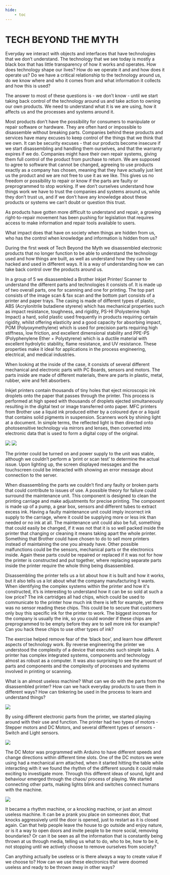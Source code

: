 ```yaml
---
hide:
    - toc
---
```


# **TECH BEYOND THE MYTH**

Everyday we interact with objects and interfaces that have technologies that we don’t understand. The technology that we see today is mostly a black box that has little transparency of how it works and operates. How does technology shape our lives? How do we operate it and and how does it operate us? Do we have a critical relationship to the technology around us, do we know where and who it comes from and what information it collects and how this is used? 

The answer to most of these questions is - we don’t know - until we start taking back control of the technology around us and take action to owning our own products. We need to understand what it is we are using, how it affects us and the processes and systems around it.

Most products don’t have the possibility for consumers to manipulate or repair software or hardware. They are often hard or impossible to disassemble without breaking parts. Companies behind these products and services have many excuses to keep control of the things that we think that we own. It can be security excuses - that our products become insecure if we start disassembling and handling them ourselves, and that the warranty expires if we do. Companies might have their own repair systems, giving them full control of the product from purchase to return. We are supposed to agree to software that cannot be changed, agreeing to use products exactly as a company has chosen, meaning that they have actually just lent us the product and we are not free to use it as we like. This gives us no freedom or possibility to repair or know if the parts are faulty or preprogrammed to stop working. If we don’t ourselves understand how things work we have to trust the companies and systems around us, while they don’t trust us, and if we don’t have any knowledge about these products or systems we can’t doubt or question this trust. 

As products have gotten more difficult to understand and repair, a growing right-to-repair movement has been pushing for legislation that requires access to make information and repair tools available to users.

What impact does that have on society when things are hidden from us, who has the control when knowledge and information is hidden from us? 

During the first week of Tech Beyond the Myth we disassembled electronic products that no longer function to be able to understand the technology used and how things are built, as well as understand how they can be hacked and used in different ways. It is a way of understanding how we can take back control over the products around us. 

In a group of 5 we disassembled a Brother Inkjet Printer/ Scanner to understand the different parts and technologies it consists of. It is made up of two overall parts, one for scanning and one for printing. The top part consists of the image scan & fax scan and the bottom part consists of a printer and paper trays. The casing is made of different types of plastic, ABS (Acrylonitrile butadiene styrene) which has mechanical properties such as impact resistance, toughness, and rigidity, PS-HI (Polysterine high Impact) a hard, solid plastic used frequently in products requiring certain rigidity, whilst offering elasticity and a good capacity for absorbing impact, POM (Polyoxymethylene) which is used for precision parts requiring high stiffness, low friction, and excellent dimensional stability and PPE-PS (Polyphenylene Ether + Polystyrene) which is a ductile material with excellent hydrolytic stability, flame resistance, and UV resistance. These properties make it ideal for applications in the process engineering, electrical, and medical industries.

When looking at the inside of the case, it consists of several different mechanical and electronic parts with PC Boards, sensors and motors. The parts inside are made of different materials, there are parts in plastic, metal, rubber, wire and felt absorbers. 

Inkjet printers contain thousands of tiny holes that eject microscopic ink droplets onto the paper that passes through the printer. This process is performed at high speed with thousands of droplets ejected simultaneously resulting in the digital text or image transferred onto paper. MFC printers from Brother use a liquid ink produced either by a coloured dye or a liquid that contains solid pigments in suspension. Scanners work by shining light at a document. In simple terms, the reflected light is then directed onto photosensitive technology via mirrors and lenses, then converted into electronic data that is used to form a digital copy of the original.

![](../images/TechMyth/Tbtm.3.jpg)
![](../images/TechMyth/Tbtm.4.jpg)

The printer could be turned on and power supply to the unit was stable, although we couldn’t perform a ‘print or scan test’ to determine the actual issue. Upon lighting up, the screen displayed messages and the touchscreen could be interacted with showing an error message about connection to the server.

When disassembling the parts we couldn’t find any faulty or broken parts that could contribute to issues of use. A possible theory for failure could surround the maintenance unit. This component is designed to clean the printing carriage and make adjustments for precise printing. The component is made up of a pump, a gear box, sensors and different tubes to extract excess ink. Having a faulty maintenance unit could imply incorrect ink supply to the carriage, where it could be supplying more or less ink than needed or no ink at all. The maintenance unit could also be full, something that could easily be changed, if it was not that it is so well packed inside the printer that changing or cleaning it means taking apart the whole printer. Something that Brother could have chosen to do to sell more printers instead of maintaining the one you already have. Other possible malfunctions could be the sensors, mechanical parts or the electronics inside. Again these parts could be repaired or replaced if it was not for how the printer is constructed and put together, where replacing separate parts inside the printer require the whole thing being disassembled. 

Disassembling the printer tells us a lot about how it is built and how it works, but it also tells us a lot about what the company manufacturing it wants. When identifying the complex systems within the printer and how it's constructed, it’s is interesting to understand how it can be so sold at such a low price? The ink cartridges all had chips, which could be used to communicate to the printer how much ink there is left for example, yet there was no sensor reading these chips. This could be to secure that customers only buy this specific ink for the printer to work. The biggest incomes for the company is usually the ink, so you could wonder if these chips are preprogrammed to be empty before they are to sell more ink for example? Can you hack these chips to use other types of ink?

The exercise helped remove fear of the ‘black box’, and learn how different aspects of technology work. By reverse engineering the printer we understood the complexity of a device that executes such simple tasks. A printer has complex integrated systems, components and technology almost as robust as a computer. It was also surprising to see the amount of parts and components and the complexity of processes and systems involved in printing or scanning. 

What is an almost useless machine? What can we do with the parts from the disassembled printer? How can we hack everyday products to use them in different ways? How can tinkering be used in the process to learn and understand things? 

![](../images/TechMyth/Tbtm.2.jpg)

By using different electronic parts from the printer, we started playing around with their use and function. The printer had two types of motors - Stepper motors and DC Motors, and several different types of sensors - Switch and Light sensors. 

![](../images/TechMyth/Tbtm.6.jpg)

The DC Motor was programmed with Arduino to have different speeds and change directions within different time slots. One of the DC motors we were using had a mechanical arm attached, when it started hitting the table while interacting with it we found the rhythm of the different sounds it could make exciting to investigate more. Through this different ideas of sound, light and behaviour emerged through the chaos/ process of playing. We started connecting other parts, making lights blink and switches connect humans with the machine. 

![](../images/TechMyth/Tbtm.5.jpg)

It became a rhythm machine, or a knocking machine, or just an almost useless machine. It can be a prank you place on someones door, that knocks aggressively until the door is opened, just to restart as it is closed again. Can that help people leave the house to go outside and enjoy nature, or is it a way to open doors and invite people  to be more social, removing boundaries? Or can it be seen as all the information that is constantly being thrown at us through media, telling us what to do, who to be, how to be it, not stopping until we actively choose to remove ourselves from society?

Can anything actually be useless or is there always a way to create value if we choose to? How can we use these electronics that were doomed useless and ready to be thrown away in other ways?


